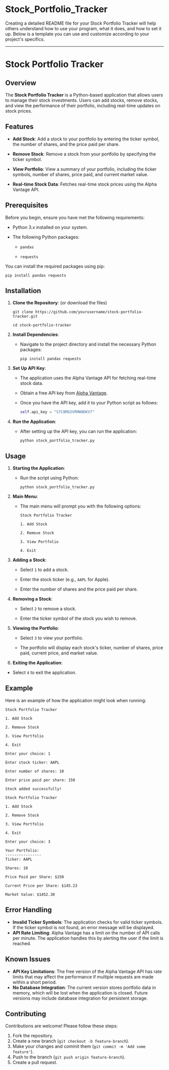 # Stock_Portfolio_Tracker
Creating a detailed README file for your Stock Portfolio Tracker will help others understand how to use your program, what it does, and how to set it up. Below is a template you can use and customize according to your project's specifics.

---

# Stock Portfolio Tracker

## Overview

The **Stock Portfolio Tracker** is a Python-based application that allows users to manage their stock investments.
Users can add stocks, remove stocks, and view the performance of their portfolio, including real-time updates on stock prices.

## Features

- **Add Stock**: Add a stock to your portfolio by entering the ticker symbol, the number of shares, and the price paid per share.

- **Remove Stock**: Remove a stock from your portfolio by specifying the ticker symbol.
  
- **View Portfolio**: View a summary of your portfolio, including the ticker symbols, number of shares, price paid, and current market value.
  
- **Real-time Stock Data**: Fetches real-time stock prices using the Alpha Vantage API.

## Prerequisites

Before you begin, ensure you have met the following requirements:

- Python 3.x installed on your system.
  
- The following Python packages:
  
  - `pandas`
    
  - `requests`

You can install the required packages using pip:
```
pip install pandas requests
```

## Installation

1. **Clone the Repository**: (or download the files)
   
   ```
   git clone https://github.com/yourusername/stock-portfolio-tracker.git

   cd stock-portfolio-tracker
   ```

3. **Install Dependencies**:
   
   - Navigate to the project directory and install the necessary Python packages:
     
     ```
     pip install pandas requests
     ```

5. **Set Up API Key**:
   
   - The application uses the Alpha Vantage API for fetching real-time stock data.
     
   - Obtain a free API key from [Alpha Vantage](https://www.alphavantage.co/support/#api-key).
     
   - Once you have the API key, add it to your Python script as follows:
     
     ```python
     self.api_key = "S7C8MGSVRMW0DKV7"
     ```

7. **Run the Application**:
   
   - After setting up the API key, you can run the application:
     
     ```
     python stock_portfolio_tracker.py
     ```

## Usage

1. **Starting the Application**:
   
   - Run the script using Python:
     
     ```
     python stock_portfolio_tracker.py
     ```

3. **Main Menu**:
   
   - The main menu will prompt you with the following options:
     
     ```plaintext
     Stock Portfolio Tracker

     1. Add Stock
     
     2. Remove Stock
     
     3. View Portfolio
     
     4. Exit
     ```

5. **Adding a Stock**:
   
   - Select `1` to add a stock.
     
   - Enter the stock ticker (e.g., `AAPL` for Apple).
     
   - Enter the number of shares and the price paid per share.

7. **Removing a Stock**:
   
   - Select `2` to remove a stock.
     
   - Enter the ticker symbol of the stock you wish to remove.

9. **Viewing the Portfolio**:
    
   - Select `3` to view your portfolio.
     
   - The portfolio will display each stock's ticker, number of shares, price paid, current price, and market value.

11. **Exiting the Application**:
    
   - Select `4` to exit the application.

## Example

Here is an example of how the application might look when running:

```plaintext
Stock Portfolio Tracker

1. Add Stock

2. Remove Stock

3. View Portfolio

4. Exit

Enter your choice: 1

Enter stock ticker: AAPL

Enter number of shares: 10

Enter price paid per share: 150

Stock added successfully!

Stock Portfolio Tracker

1. Add Stock

2. Remove Stock

3. View Portfolio

4. Exit

Enter your choice: 3

Your Portfolio:
----------------
Ticker: AAPL

Shares: 10

Price Paid per Share: $150

Current Price per Share: $145.23

Market Value: $1452.30
```

## Error Handling

- **Invalid Ticker Symbols**: The application checks for valid ticker symbols. If the ticker symbol is not found, an error message will be displayed.
- **API Rate Limiting**: Alpha Vantage has a limit on the number of API calls per minute. The application handles this by alerting the user if the limit is reached.

## Known Issues

- **API Key Limitations**: The free version of the Alpha Vantage API has rate limits that may affect the performance if multiple requests are made within a short period.
- **No Database Integration**: The current version stores portfolio data in memory, which will be lost when the application is closed. Future versions may include database integration for persistent storage.

## Contributing

Contributions are welcome! Please follow these steps:

1. Fork the repository.
2. Create a new branch (`git checkout -b feature-branch`).
3. Make your changes and commit them (`git commit -m 'Add some feature'`).
4. Push to the branch (`git push origin feature-branch`).
5. Create a pull request.
